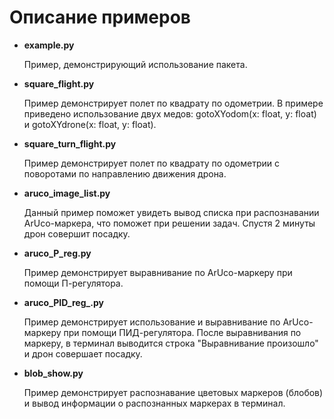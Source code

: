 # Описание примеров

- **example.py**

  Пример, демонстрирующий использование пакета.

- **square_flight.py**

  Пример демонстрирует полет по квадрату по одометрии. В примере приведено использование двух медов: gotoXYodom(x: float, y: float) и gotoXYdrone(x: float, y: float).

- **square_turn_flight.py**
  
  Пример демонстрирует полет по квадрату по одометрии с поворотами по направлению движения дрона.

- **aruco_image_list.py**
  
  Данный пример поможет увидеть вывод списка при распознавании ArUco-маркера, что поможет при решении задач. Спустя 2 минуты дрон совершит посадку.

- **aruco_P_reg.py**
  
  Пример демонстрирует выравнивание по ArUco-маркеру при помощи П-регулятора.

- **aruco_PID_reg_.py**
  
  Пример демонстрирует использование и выравнивание по ArUco-маркеру при помощи ПИД-регулятора. После выравнивания по маркеру, в терминал выводится строка "Выравнивание произошло" и дрон совершает посадку.

- **blob_show.py**

  Пример демонстрирует распознавание цветовых маркеров (блобов) и вывод информации о распознанных маркерах в терминал.

